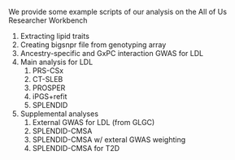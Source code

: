 We provide some example scripts of our analysis on the All of Us Researcher Workbench
1) Extracting lipid traits
2) Creating bigsnpr file from genotyping array
3) Ancestry-specific and GxPC interaction GWAS for LDL
4) Main analysis for LDL
   1) PRS-CSx
   2) CT-SLEB
   3) PROSPER
   4) iPGS+refit
   5) SPLENDID
6) Supplemental analyses 
   1) External GWAS for LDL (from GLGC)
   2) SPLENDID-CMSA 
   3) SPLENDID-CMSA w/ exteral GWAS weighting
   4) SPLENDID-CMSA for T2D
